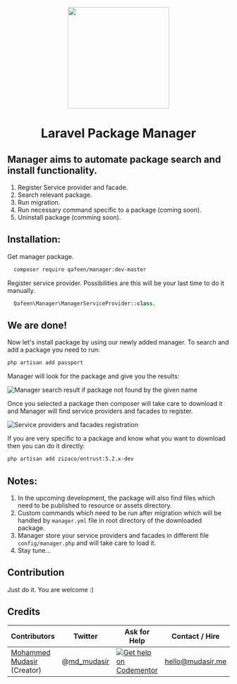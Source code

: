 <p align="center">
  <img src="https://s-media-cache-ak0.pinimg.com/564x/eb/99/06/eb990621cef085814404e5e6964b95b7.jpg" width="230px" />
</p>

<h1 align="center">Laravel Package Manager</h1>

## Manager aims to automate package search and install functionality.
1. Register Service provider and facade.
2. Search relevant package.
3. Run migration.
4. Run necessary command specific to a package (coming soon).
5. Uninstall package (comming soon).

## Installation:
Get manager package.
```bash
  composer require qafeen/manager:dev-master
```

Register service provider. Possibilities are this will be your last time to do it manually.
```php
  Qafeen\Manager\ManagerServiceProvider::class,
```

## We are done!

Now let's install package by using our newly added manager. To search and add a package you need to run:
```bash
php artisan add passport
```

Manager will look for the package and give you the results:

![Manager search result if package not found by the given name](https://cloud.githubusercontent.com/assets/7669734/21744445/e128995e-d53b-11e6-9131-49da0ea65fd7.png)

Once you selected a package then composer will take care to download it and Manager will find service providers and facades to register.

![Service providers and facades registration](https://cloud.githubusercontent.com/assets/7669734/21742305/de3ffcac-d511-11e6-96d9-4a9281cd736e.png)

If you are very specific to a package and know what you want to download then you can do it directly:
```bash
php artisan add zizaco/entrust:5.2.x-dev
```

## Notes: 
1. In the upcoming development, the package will also find files which need to be published to resource or assets directory.
2. Custom commands which need to be run after migration which will be handled by `manager.yml` file in root directory of the downloaded package.
3. Manager store your service providers and facades in different file `config/manager.php` and will take care to load it.
4. Stay tune...


<a name="Contribution"></a>
## Contribution
Just do it. You are welcome :)


<a name="Credits"></a>
## Credits

| Contributors           | Twitter   | Ask for Help | Contact / Hire  | Site            |
|------------------------|---------------------------------------------------|-----------------------------------------------------------------------------------------------------------------------|-----------------|-----------------|
| [Mohammed Mudasir](https://github.com/Modelizer) (Creator) | @[md_mudasir](https://twitter.com/md_mudasir) | [![Get help on Codementor](https://cdn.codementor.io/badges/get_help_github.svg)](https://www.codementor.io/modelizer) | hello@mudasir.me | [http://mudasir.me](http://mudasir.me/) |

